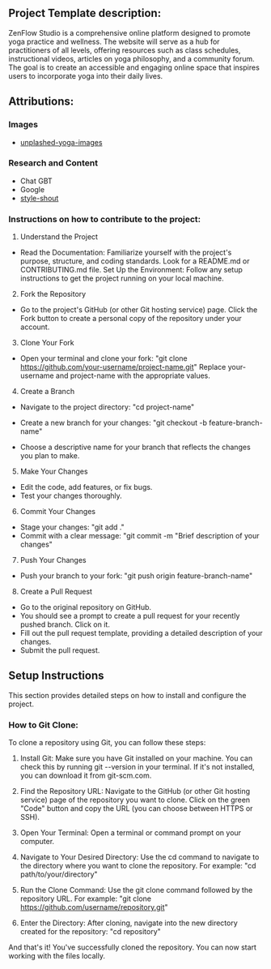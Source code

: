 ## Project Template description:

ZenFlow Studio is a comprehensive online platform designed to promote yoga practice and wellness. The website will serve as a hub for practitioners of all levels, offering resources such as class schedules, instructional videos, articles on yoga philosophy, and a community forum. The goal is to create an accessible and engaging online space that inspires users to incorporate yoga into their daily lives.

## Attributions:

### Images

- [unplashed-yoga-images](https://unsplash.com/images/sports/yoga)

### Research and Content

- Chat GBT
- Google
- [style-shout](https://styleshout.com)

### Instructions on how to contribute to the project:

1. Understand the Project

- Read the Documentation: Familiarize yourself with the project's purpose, structure, and coding standards. Look for a README.md or CONTRIBUTING.md file.
  Set Up the Environment: Follow any setup instructions to get the project running on your local machine.

2. Fork the Repository

- Go to the project's GitHub (or other Git hosting service) page.
  Click the Fork button to create a personal copy of the repository under your account.

3. Clone Your Fork

- Open your terminal and clone your fork: "git clone https://github.com/your-username/project-name.git"
  Replace your-username and project-name with the appropriate values.

4. Create a Branch

- Navigate to the project directory: "cd project-name"

- Create a new branch for your changes: "git checkout -b feature-branch-name"

- Choose a descriptive name for your branch that reflects the changes you plan to make.

5. Make Your Changes

- Edit the code, add features, or fix bugs.
- Test your changes thoroughly.

6. Commit Your Changes

- Stage your changes: "git add ."
- Commit with a clear message: "git commit -m "Brief description of your changes"

7. Push Your Changes

- Push your branch to your fork: "git push origin feature-branch-name"

8. Create a Pull Request

- Go to the original repository on GitHub.
- You should see a prompt to create a pull request for your recently pushed branch. Click on it.
- Fill out the pull request template, providing a detailed description of your changes.
- Submit the pull request.

## Setup Instructions

This section provides detailed steps on how to install and configure the project.

### How to Git Clone:

To clone a repository using Git, you can follow these steps:

1. Install Git: Make sure you have Git installed on your machine. You can check this by running git --version in your terminal. If it's not installed, you can download it from git-scm.com.

2. Find the Repository URL: Navigate to the GitHub (or other Git hosting service) page of the repository you want to clone. Click on the green "Code" button and copy the URL (you can choose between HTTPS or SSH).

3. Open Your Terminal: Open a terminal or command prompt on your computer.

4. Navigate to Your Desired Directory: Use the cd command to navigate to the directory where you want to clone the repository. For example: "cd path/to/your/directory"

5. Run the Clone Command: Use the git clone command followed by the repository URL. For example: "git clone https://github.com/username/repository.git"

6. Enter the Directory: After cloning, navigate into the new directory created for the repository: "cd repository"

And that's it! You've successfully cloned the repository. You can now start working with the files locally.
